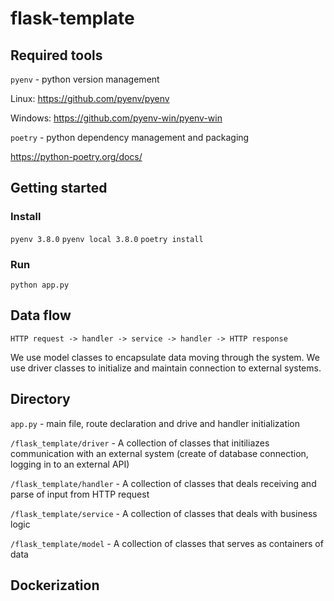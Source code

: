 # flask-template

## Required tools

`pyenv` - python version management

Linux:
https://github.com/pyenv/pyenv

Windows:
https://github.com/pyenv-win/pyenv-win

`poetry` - python dependency management and packaging 

https://python-poetry.org/docs/

## Getting started

### Install
`pyenv 3.8.0`
`pyenv local 3.8.0`
`poetry install`

### Run
`python app.py`

## Data flow

`HTTP request -> handler -> service -> handler -> HTTP response`

We use model classes to encapsulate data moving through the system. 
We use driver classes to initialize and maintain connection to external systems.

## Directory
`app.py` - main file, route declaration and drive and handler initialization

`/flask_template/driver` - A collection of classes that initiliazes communication with an external system (create of database connection, logging in to an external API)

`/flask_template/handler` - A collection of classes that deals receiving and parse of input from HTTP request

`/flask_template/service` - A collection of classes that deals with business logic

`/flask_template/model` - A collection of classes that serves as containers of data

## Dockerization